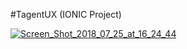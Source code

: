#TagentUX (IONIC Project)

<a href="https://ibb.co/bJzozT"><img src="https://preview.ibb.co/gZLHto/Screen_Shot_2018_07_25_at_16_24_44.png" alt="Screen_Shot_2018_07_25_at_16_24_44" border="0"></a>


